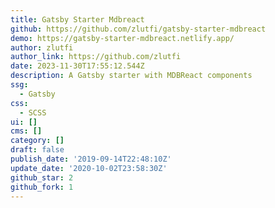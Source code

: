 ```yaml
---
title: Gatsby Starter Mdbreact
github: https://github.com/zlutfi/gatsby-starter-mdbreact
demo: https://gatsby-starter-mdbreact.netlify.app/
author: zlutfi
author_link: https://github.com/zlutfi
date: 2023-11-30T17:55:12.544Z
description: A Gatsby starter with MDBReact components
ssg:
  - Gatsby
css:
  - SCSS
ui: []
cms: []
category: []
draft: false
publish_date: '2019-09-14T22:48:10Z'
update_date: '2020-10-02T23:58:30Z'
github_star: 2
github_fork: 1
---
```

